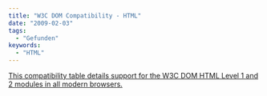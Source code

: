 ```yaml
---
title: "W3C DOM Compatibility - HTML"
date: "2009-02-03"
tags:
  - "Gefunden"
keywords:
  - "HTML"
---
```


[This compatibility table details support for the W3C DOM HTML Level 1 and 2 modules in all modern browsers.](http://www.quirksmode.org/dom/w3c_html.html)
